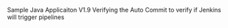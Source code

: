 
Sample Java Applicaiton V1.9
Verifying the Auto Commit to verify if Jenkins will trigger pipelines


